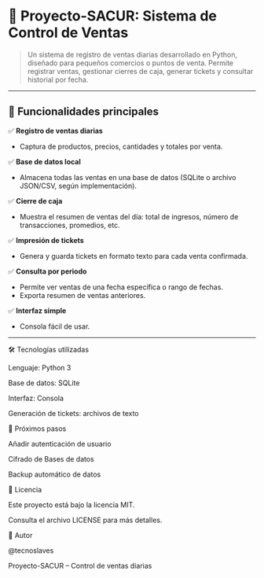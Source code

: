 # 🛒 Proyecto-SACUR: Sistema de Control de Ventas

> Un sistema de registro de ventas diarias desarrollado en Python, diseñado para pequeños comercios o puntos de venta. Permite registrar ventas, gestionar cierres de caja, generar tickets y consultar historial por fecha.

---

## 📌 Funcionalidades principales

✅ **Registro de ventas diarias**  
   - Captura de productos, precios, cantidades y totales por venta.

✅ **Base de datos local**  
   - Almacena todas las ventas en una base de datos (SQLite o archivo JSON/CSV, según implementación).

✅ **Cierre de caja**  
   - Muestra el resumen de ventas del día: total de ingresos, número de transacciones, promedios, etc.

✅ **Impresión de tickets**  
   - Genera y guarda tickets en formato texto para cada venta confirmada.

✅ **Consulta por periodo**  
   - Permite ver ventas de una fecha específica o rango de fechas.
   - Exporta resumen de ventas anteriores.

✅ **Interfaz simple**  
   - Consola fácil de usar.

---
🛠️ Tecnologías utilizadas

Lenguaje: Python 3

Base de datos: SQLite

Interfaz: Consola 

Generación de tickets: archivos de texto

📂 Próximos pasos

Añadir autenticación de usuario

Cifrado de Bases de datos

Backup automático de datos

📄 Licencia

Este proyecto está bajo la licencia MIT.

Consulta el archivo LICENSE para más detalles.

🙌 Autor

@tecnoslaves

Proyecto-SACUR – Control de ventas diarias
